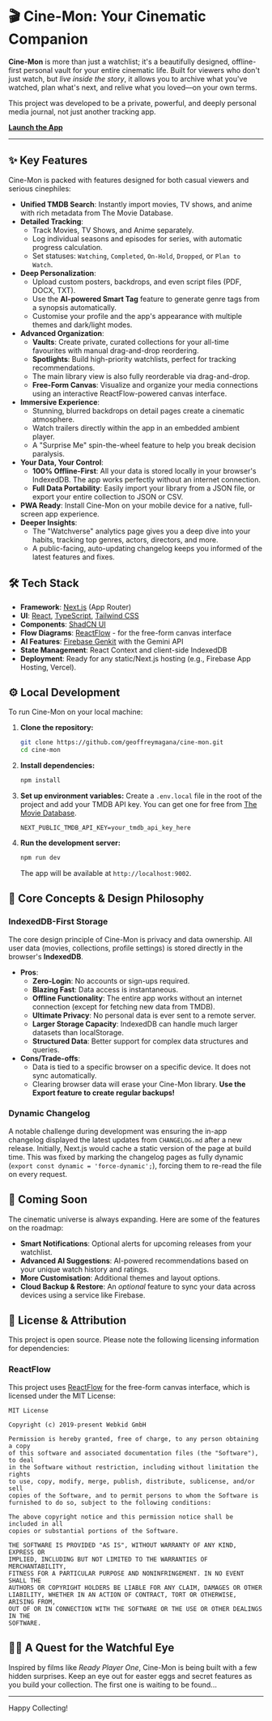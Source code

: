 # 🎬 Cine-Mon: Your Cinematic Companion

**Cine-Mon** is more than just a watchlist; it's a beautifully designed, offline-first personal vault for your entire cinematic life. Built for viewers who don't just watch, but *live inside the story*, it allows you to archive what you've watched, plan what's next, and relive what you loved—on your own terms.

This project was developed to be a private, powerful, and deeply personal media journal, not just another tracking app.

**[Launch the App](https://cine-mon.vercel.app/)**

---

## ✨ Key Features

Cine-Mon is packed with features designed for both casual viewers and serious cinephiles:

-   **Unified TMDB Search**: Instantly import movies, TV shows, and anime with rich metadata from The Movie Database.
-   **Detailed Tracking**:
    -   Track Movies, TV Shows, and Anime separately.
    -   Log individual seasons and episodes for series, with automatic progress calculation.
    -   Set statuses: `Watching`, `Completed`, `On-Hold`, `Dropped`, or `Plan to Watch`.
-   **Deep Personalization**:
    -   Upload custom posters, backdrops, and even script files (PDF, DOCX, TXT).
    -   Use the **AI-powered Smart Tag** feature to generate genre tags from a synopsis automatically.
    -   Customise your profile and the app's appearance with multiple themes and dark/light modes.
-   **Advanced Organization**:
    -   **Vaults**: Create private, curated collections for your all-time favourites with manual drag-and-drop reordering.
    -   **Spotlights**: Build high-priority watchlists, perfect for tracking recommendations.
    -   The main library view is also fully reorderable via drag-and-drop.
    -   **Free-Form Canvas**: Visualize and organize your media connections using an interactive ReactFlow-powered canvas interface.
-   **Immersive Experience**:
    -   Stunning, blurred backdrops on detail pages create a cinematic atmosphere.
    -   Watch trailers directly within the app in an embedded ambient player.
    -   A "Surprise Me" spin-the-wheel feature to help you break decision paralysis.
-   **Your Data, Your Control**:
    -   **100% Offline-First**: All your data is stored locally in your browser's IndexedDB. The app works perfectly without an internet connection.
    -   **Full Data Portability**: Easily import your library from a JSON file, or export your entire collection to JSON or CSV.
-   **PWA Ready**: Install Cine-Mon on your mobile device for a native, full-screen app experience.
-   **Deeper Insights**:
    -   The "Watchverse" analytics page gives you a deep dive into your habits, tracking top genres, actors, directors, and more.
    -   A public-facing, auto-updating changelog keeps you informed of the latest features and fixes.

## 🛠️ Tech Stack

-   **Framework**: [Next.js](https://nextjs.org/) (App Router)
-   **UI**: [React](https://react.dev/), [TypeScript](https://www.typescriptlang.org/), [Tailwind CSS](https://tailwindcss.com/)
-   **Components**: [ShadCN UI](https://ui.shadcn.com/)
-   **Flow Diagrams**: [ReactFlow](https://reactflow.dev/) - for the free-form canvas interface
-   **AI Features**: [Firebase Genkit](https://firebase.google.com/docs/genkit) with the Gemini API
-   **State Management**: React Context and client-side IndexedDB
-   **Deployment**: Ready for any static/Next.js hosting (e.g., Firebase App Hosting, Vercel).

## ⚙️ Local Development

To run Cine-Mon on your local machine:

1.  **Clone the repository:**
    ```bash
    git clone https://github.com/geoffreymagana/cine-mon.git
    cd cine-mon
    ```

2.  **Install dependencies:**
    ```bash
    npm install
    ```

3.  **Set up environment variables:**
    Create a `.env.local` file in the root of the project and add your TMDB API key. You can get one for free from [The Movie Database](https://www.themoviedb.org/signup).

    ```
    NEXT_PUBLIC_TMDB_API_KEY=your_tmdb_api_key_here
    ```

4.  **Run the development server:**
    ```bash
    npm run dev
    ```
    The app will be available at `http://localhost:9002`.

## 🧠 Core Concepts & Design Philosophy

### IndexedDB-First Storage

The core design principle of Cine-Mon is privacy and data ownership. All user data (movies, collections, profile settings) is stored directly in the browser's **IndexedDB**.

-   **Pros**:
    -   **Zero-Login**: No accounts or sign-ups required.
    -   **Blazing Fast**: Data access is instantaneous.
    -   **Offline Functionality**: The entire app works without an internet connection (except for fetching new data from TMDB).
    -   **Ultimate Privacy**: No personal data is ever sent to a remote server.
    -   **Larger Storage Capacity**: IndexedDB can handle much larger datasets than localStorage.
    -   **Structured Data**: Better support for complex data structures and queries.
-   **Cons/Trade-offs**:
    -   Data is tied to a specific browser on a specific device. It does not sync automatically.
    -   Clearing browser data will erase your Cine-Mon library. **Use the Export feature to create regular backups!**

### Dynamic Changelog

A notable challenge during development was ensuring the in-app changelog displayed the latest updates from `CHANGELOG.md` after a new release. Initially, Next.js would cache a static version of the page at build time. This was fixed by marking the changelog pages as fully dynamic (`export const dynamic = 'force-dynamic';`), forcing them to re-read the file on every request.

## 🚀 Coming Soon

The cinematic universe is always expanding. Here are some of the features on the roadmap:

-   **Smart Notifications**: Optional alerts for upcoming releases from your watchlist.
-   **Advanced AI Suggestions**: AI-powered recommendations based on your unique watch history and ratings.
-   **More Customisation**: Additional themes and layout options.
-   **Cloud Backup & Restore**: An *optional* feature to sync your data across devices using a service like Firebase.

## 📄 License & Attribution

This project is open source. Please note the following licensing information for dependencies:

### ReactFlow
This project uses [ReactFlow](https://reactflow.dev/) for the free-form canvas interface, which is licensed under the MIT License:

```
MIT License

Copyright (c) 2019-present Webkid GmbH

Permission is hereby granted, free of charge, to any person obtaining a copy
of this software and associated documentation files (the "Software"), to deal
in the Software without restriction, including without limitation the rights
to use, copy, modify, merge, publish, distribute, sublicense, and/or sell
copies of the Software, and to permit persons to whom the Software is
furnished to do so, subject to the following conditions:

The above copyright notice and this permission notice shall be included in all
copies or substantial portions of the Software.

THE SOFTWARE IS PROVIDED "AS IS", WITHOUT WARRANTY OF ANY KIND, EXPRESS OR
IMPLIED, INCLUDING BUT NOT LIMITED TO THE WARRANTIES OF MERCHANTABILITY,
FITNESS FOR A PARTICULAR PURPOSE AND NONINFRINGEMENT. IN NO EVENT SHALL THE
AUTHORS OR COPYRIGHT HOLDERS BE LIABLE FOR ANY CLAIM, DAMAGES OR OTHER
LIABILITY, WHETHER IN AN ACTION OF CONTRACT, TORT OR OTHERWISE, ARISING FROM,
OUT OF OR IN CONNECTION WITH THE SOFTWARE OR THE USE OR OTHER DEALINGS IN THE
SOFTWARE.
```

## 🕵️‍♂️ A Quest for the Watchful Eye

Inspired by films like *Ready Player One*, Cine-Mon is being built with a few hidden surprises. Keep an eye out for easter eggs and secret features as you build your collection. The first one is waiting to be found...

---

Happy Collecting!
